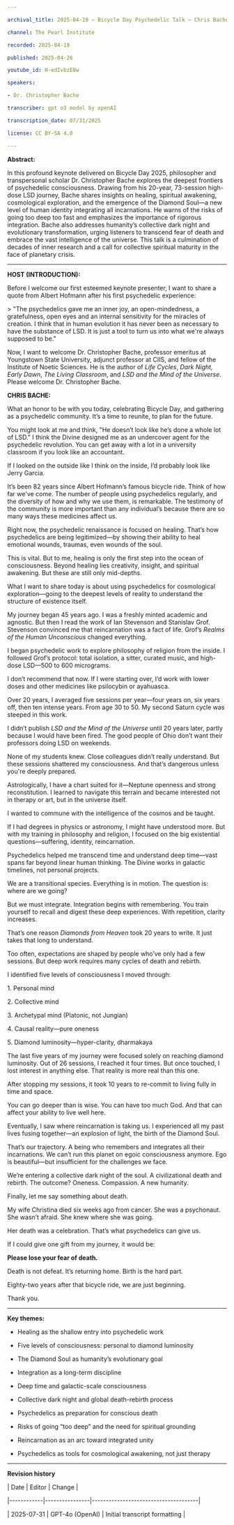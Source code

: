 ```yaml
---

archival_title: 2025-04-19 – Bicycle Day Psychedelic Talk – Chris Bache at The Pearl Institute

channel: The Pearl Institute

recorded: 2025-04-19

published: 2025-04-26

youtube_id: H-edIvbzE8w

speakers:

- Dr. Christopher Bache

transcriber: gpt o3 model by openAI

transcription_date: 07/31/2025

license: CC BY-SA 4.0

---
```


**Abstract:**

In this profound keynote delivered on Bicycle Day 2025, philosopher and transpersonal scholar Dr. Christopher Bache explores the deepest frontiers of psychedelic consciousness. Drawing from his 20-year, 73-session high-dose LSD journey, Bache shares insights on healing, spiritual awakening, cosmological exploration, and the emergence of the Diamond Soul—a new level of human identity integrating all incarnations. He warns of the risks of going too deep too fast and emphasizes the importance of rigorous integration. Bache also addresses humanity’s collective dark night and evolutionary transformation, urging listeners to transcend fear of death and embrace the vast intelligence of the universe. This talk is a culmination of decades of inner research and a call for collective spiritual maturity in the face of planetary crisis.

---

**HOST (INTRODUCTION):**

Before I welcome our first esteemed keynote presenter, I want to share a quote from Albert Hofmann after his first psychedelic experience:

\> "The psychedelics gave me an inner joy, an open-mindedness, a gratefulness, open eyes and an internal sensitivity for the miracles of creation. I think that in human evolution it has never been as necessary to have the substance of LSD. It is just a tool to turn us into what we're always supposed to be."

Now, I want to welcome Dr. Christopher Bache, professor emeritus at Youngstown State University, adjunct professor at CIIS, and fellow of the Institute of Noetic Sciences. He is the author of *Life Cycles*, *Dark Night, Early Dawn*, *The Living Classroom*, and *LSD and the Mind of the Universe*. Please welcome Dr. Christopher Bache.

**CHRIS BACHE:**

What an honor to be with you today, celebrating Bicycle Day, and gathering as a psychedelic community. It’s a time to reunite, to plan for the future.

You might look at me and think, "He doesn’t look like he’s done a whole lot of LSD." I think the Divine designed me as an undercover agent for the psychedelic revolution. You can get away with a lot in a university classroom if you look like an accountant.

If I looked on the outside like I think on the inside, I’d probably look like Jerry Garcia.

It’s been 82 years since Albert Hofmann’s famous bicycle ride. Think of how far we've come. The number of people using psychedelics regularly, and the diversity of how and why we use them, is remarkable. The testimony of the community is more important than any individual’s because there are so many ways these medicines affect us.

Right now, the psychedelic renaissance is focused on healing. That’s how psychedelics are being legitimized—by showing their ability to heal emotional wounds, traumas, even wounds of the soul.

This is vital. But to me, healing is only the first step into the ocean of consciousness. Beyond healing lies creativity, insight, and spiritual awakening. But these are still only mid-depths.

What I want to share today is about using psychedelics for cosmological exploration—going to the deepest levels of reality to understand the structure of existence itself.

My journey began 45 years ago. I was a freshly minted academic and agnostic. But then I read the work of Ian Stevenson and Stanislav Grof. Stevenson convinced me that reincarnation was a fact of life. Grof’s *Realms of the Human Unconscious* changed everything.

I began psychedelic work to explore philosophy of religion from the inside. I followed Grof’s protocol: total isolation, a sitter, curated music, and high-dose LSD—500 to 600 micrograms.

I don’t recommend that now. If I were starting over, I’d work with lower doses and other medicines like psilocybin or ayahuasca.

Over 20 years, I averaged five sessions per year—four years on, six years off, then ten intense years. From age 30 to 50. My second Saturn cycle was steeped in this work.

I didn’t publish *LSD and the Mind of the Universe* until 20 years later, partly because I would have been fired. The good people of Ohio don’t want their professors doing LSD on weekends.

None of my students knew. Close colleagues didn’t really understand. But these sessions shattered my consciousness. And that’s dangerous unless you're deeply prepared.

Astrologically, I have a chart suited for it—Neptune openness and strong reconstitution. I learned to navigate this terrain and became interested not in therapy or art, but in the universe itself.

I wanted to commune with the intelligence of the cosmos and be taught.

If I had degrees in physics or astronomy, I might have understood more. But with my training in philosophy and religion, I focused on the big existential questions—suffering, identity, reincarnation.

Psychedelics helped me transcend time and understand deep time—vast spans far beyond linear human thinking. The Divine works in galactic timelines, not personal projects.

We are a transitional species. Everything is in motion. The question is: where are we going?

But we must integrate. Integration begins with remembering. You train yourself to recall and digest these deep experiences. With repetition, clarity increases.

That’s one reason *Diamonds from Heaven* took 20 years to write. It just takes that long to understand.

Too often, expectations are shaped by people who’ve only had a few sessions. But deep work requires many cycles of death and rebirth.

I identified five levels of consciousness I moved through:

1\. Personal mind

2\. Collective mind

3\. Archetypal mind (Platonic, not Jungian)

4\. Causal reality—pure oneness

5\. Diamond luminosity—hyper-clarity, dharmakaya

The last five years of my journey were focused solely on reaching diamond luminosity. Out of 26 sessions, I reached it four times. But once touched, I lost interest in anything else. That reality is more real than this one.

After stopping my sessions, it took 10 years to re-commit to living fully in time and space.

You can go deeper than is wise. You can have too much God. And that can affect your ability to live well here.

Eventually, I saw where reincarnation is taking us. I experienced all my past lives fusing together—an explosion of light, the birth of the Diamond Soul.

That’s our trajectory. A being who remembers and integrates all their incarnations. We can’t run this planet on egoic consciousness anymore. Ego is beautiful—but insufficient for the challenges we face.

We’re entering a collective dark night of the soul. A civilizational death and rebirth. The outcome? Oneness. Compassion. A new humanity.

Finally, let me say something about death.

My wife Christina died six weeks ago from cancer. She was a psychonaut. She wasn’t afraid. She knew where she was going.

Her death was a celebration. That’s what psychedelics can give us.

If I could give one gift from my journey, it would be:

**Please lose your fear of death.**

Death is not defeat. It’s returning home. Birth is the hard part.

Eighty-two years after that bicycle ride, we are just beginning.

Thank you.

---

**Key themes:**

- Healing as the shallow entry into psychedelic work

- Five levels of consciousness: personal to diamond luminosity

- The Diamond Soul as humanity’s evolutionary goal

- Integration as a long-term discipline

- Deep time and galactic-scale consciousness

- Collective dark night and global death-rebirth process

- Psychedelics as preparation for conscious death

- Risks of going “too deep” and the need for spiritual grounding

- Reincarnation as an arc toward integrated unity

- Psychedelics as tools for cosmological awakening, not just therapy

---

**Revision history**

| Date | Editor | Change |

|------------|----------------|--------------------------------------|

| 2025-07-31 | GPT-4o (OpenAI) | Initial transcript formatting |
